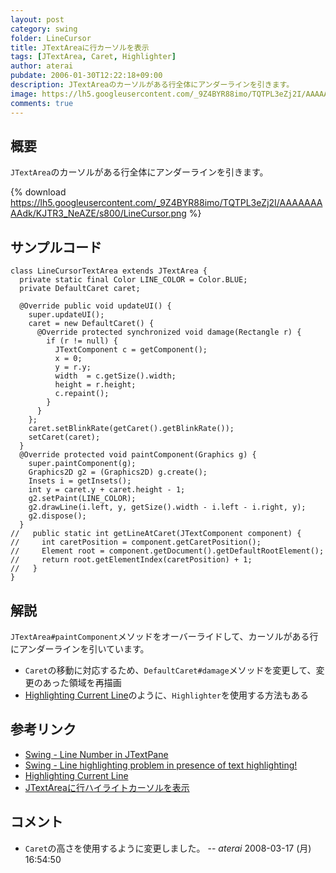 ```yaml
---
layout: post
category: swing
folder: LineCursor
title: JTextAreaに行カーソルを表示
tags: [JTextArea, Caret, Highlighter]
author: aterai
pubdate: 2006-01-30T12:22:18+09:00
description: JTextAreaのカーソルがある行全体にアンダーラインを引きます。
image: https://lh5.googleusercontent.com/_9Z4BYR88imo/TQTPL3eZj2I/AAAAAAAAAdk/KJTR3_NeAZE/s800/LineCursor.png
comments: true
---
```

## 概要
`JTextArea`のカーソルがある行全体にアンダーラインを引きます。

{% download https://lh5.googleusercontent.com/_9Z4BYR88imo/TQTPL3eZj2I/AAAAAAAAAdk/KJTR3_NeAZE/s800/LineCursor.png %}

## サンプルコード
<pre class="prettyprint"><code>class LineCursorTextArea extends JTextArea {
  private static final Color LINE_COLOR = Color.BLUE;
  private DefaultCaret caret;

  @Override public void updateUI() {
    super.updateUI();
    caret = new DefaultCaret() {
      @Override protected synchronized void damage(Rectangle r) {
        if (r != null) {
          JTextComponent c = getComponent();
          x = 0;
          y = r.y;
          width  = c.getSize().width;
          height = r.height;
          c.repaint();
        }
      }
    };
    caret.setBlinkRate(getCaret().getBlinkRate());
    setCaret(caret);
  }
  @Override protected void paintComponent(Graphics g) {
    super.paintComponent(g);
    Graphics2D g2 = (Graphics2D) g.create();
    Insets i = getInsets();
    int y = caret.y + caret.height - 1;
    g2.setPaint(LINE_COLOR);
    g2.drawLine(i.left, y, getSize().width - i.left - i.right, y);
    g2.dispose();
  }
//   public static int getLineAtCaret(JTextComponent component) {
//     int caretPosition = component.getCaretPosition();
//     Element root = component.getDocument().getDefaultRootElement();
//     return root.getElementIndex(caretPosition) + 1;
//   }
}
</code></pre>

## 解説
`JTextArea#paintComponent`メソッドをオーバーライドして、カーソルがある行にアンダーラインを引いています。

- `Caret`の移動に対応するため、`DefaultCaret#damage`メソッドを変更して、変更のあった領域を再描画
- [Highlighting Current Line](http://www.jroller.com/page/santhosh/20050601?catname=%2FSwing)のように、`Highlighter`を使用する方法もある

<!-- dummy comment line for breaking list -->

## 参考リンク
- [Swing - Line Number in JTextPane](https://community.oracle.com/thread/1393939)
- [Swing - Line highlighting problem in presence of text highlighting!](https://community.oracle.com/thread/1377129)
- [Highlighting Current Line](http://www.jroller.com/page/santhosh/20050601?catname=%2FSwing)
- [JTextAreaに行ハイライトカーソルを表示](http://ateraimemo.com/Swing/LineHighlighter.html)

<!-- dummy comment line for breaking list -->

## コメント
- `Caret`の高さを使用するように変更しました。 -- *aterai* 2008-03-17 (月) 16:54:50

<!-- dummy comment line for breaking list -->
